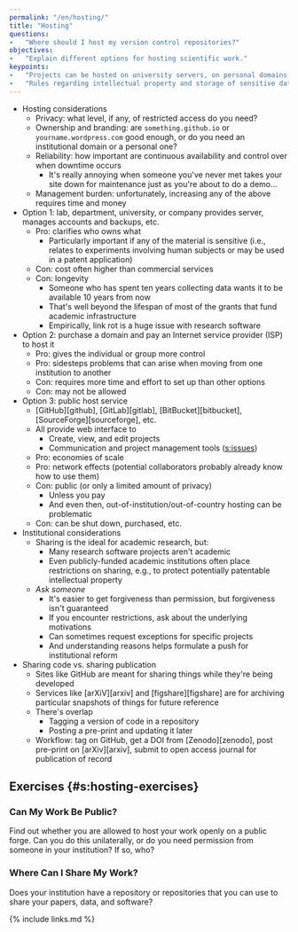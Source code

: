 ```yaml
---
permalink: "/en/hosting/"
title: "Hosting"
questions:
-   "Where should I host my version control repositories?"
objectives:
-   "Explain different options for hosting scientific work."
keypoints:
-   "Projects can be hosted on university servers, on personal domains, or on public forges."
-   "Rules regarding intellectual property and storage of sensitive data apply no matter where code and data are hosted."
---
```


-   Hosting considerations
    -   Privacy: what level, if any, of restricted access do you need?
    -   Ownership and branding: are `something.github.io` or `yourname.wordpress.com` good enough, or do you need an institutional domain or a personal one?
    -   Reliability: how important are continuous availability and control over when downtime occurs
        -   It's really annoying when someone you've never met takes your site down for maintenance just as you're about to do a demo...
    -   Management burden: unfortunately, increasing any of the above requires time and money
-   Option 1: lab, department, university, or company provides server, manages accounts and backups, etc.
    -   Pro: clarifies who owns what
        -   Particularly important if any of the material is sensitive
            (i.e., relates to experiments involving human subjects or may be used in a patent application)
    -   Con: cost often higher than commercial services
    -   Con: longevity
        -   Someone who has spent ten years collecting data wants it to be available 10 years from now
        -   That's well beyond the lifespan of most of the grants that fund academic infrastructure
        -   Empirically, link rot is a huge issue with research software
-   Option 2: purchase a domain and pay an Internet service provider (ISP) to host it
    -   Pro: gives the individual or group more control
    -   Pro: sidesteps problems that can arise when moving from one institution to another
    -   Con: requires more time and effort to set up than other options
    -   Con: may not be allowed
-   Option 3: public host service
    -   [GitHub][github], [GitLab][gitlab], [BitBucket][bitbucket], [SourceForge][sourceforge], etc.
    -   All provide web interface to
        -   Create, view, and edit projects
        -   Communication and project management tools ([s:issues](#CHAPTER))
    -   Pro: economies of scale
    -   Pro: network effects (potential collaborators probably already know how to use them)
    -   Con: public (or only a limited amount of privacy)
        -   Unless you pay
        -   And even then, out-of-institution/out-of-country hosting can be problematic
    -   Con: can be shut down, purchased, etc.
-   Institutional considerations
    -   Sharing is the ideal for academic research, but:
        -   Many research software projects aren't academic
        -   Even publicly-funded academic institutions often place restrictions on sharing,
            e.g., to protect potentially patentable intellectual property
    -   *Ask someone*
        -   It's easier to get forgiveness than permission, but forgiveness isn't guaranteed
        -   If you encounter restrictions, ask about the underlying motivations
        -   Can sometimes request exceptions for specific projects
        -   And understanding reasons helps formulate a push for institutional reform
-   Sharing code vs. sharing publication
    -   Sites like GitHub are meant for sharing things while they're being developed
    -   Services like [arXiV][arxiv] and [figshare][figshare] are for archiving particular snapshots of things for future reference
    -   There's overlap
        -   Tagging a version of code in a repository
        -   Posting a pre-print and updating it later
    -   Workflow: tag on GitHub, get a DOI from [Zenodo][zenodo], post pre-print on [arXiv][arxiv], submit to open access journal for publication of record

## Exercises {#s:hosting-exercises}

### Can My Work Be Public?

Find out whether you are allowed to host your work openly on a public forge.
Can you do this unilaterally,
or do you need permission from someone in your institution?
If so, who?

### Where Can I Share My Work?

Does your institution have a repository or repositories that you can use to share your papers, data, and software?

{% include links.md %}

